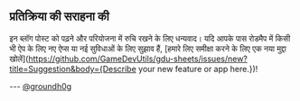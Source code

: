 
## प्रतिक्रिया की सराहना की

इन ब्लॉग पोस्ट को पढ़ने और परियोजना में रुचि रखने के लिए धन्यवाद। यदि आपके पास रोडमैप में किसी भी ऐप के लिए नए ऐप्स या नई सुविधाओं के लिए सुझाव हैं, [हमारे लिए समीक्षा करने के लिए एक नया मुद्दा खोलें](https://github.com/GameDevUtils/gdu-sheets/issues/new?title=Suggestion&body={Describe your new feature or app here.})!

--- [@groundh0g](https://twitter.com/groundh0g)

